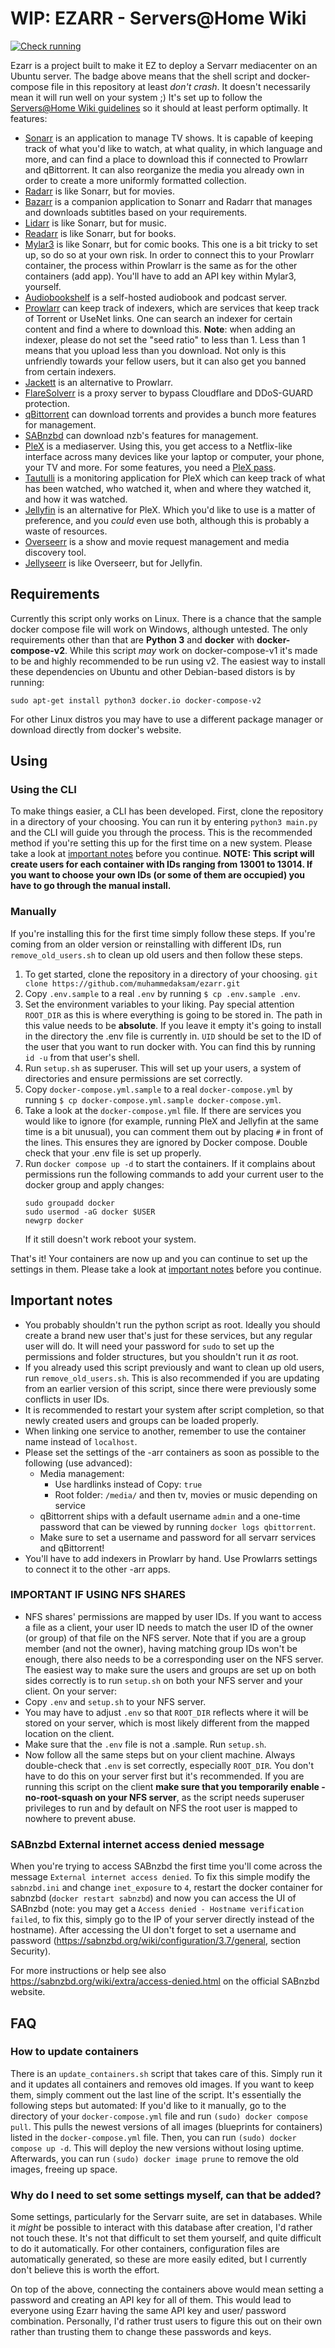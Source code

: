 # WIP: EZARR - Servers@Home Wiki
[![Check running](https://github.com/muhammedaksam/ezarr/actions/workflows/check_running.yml/badge.svg)](https://github.com/muhammedaksam/ezarr/actions/workflows/check_running.yml)

Ezarr is a project built to make it EZ to deploy a Servarr mediacenter on an Ubuntu server. The
badge above means that the shell script and docker-compose file in this repository at least *don't
crash*. It doesn't necessarily mean it will run well on your system ;) 
It's set up to follow the [Servers@Home Wiki guidelines](https://wiki.hydrology.cc/en/Folder-Structure) so it should at least perform optimally. It features:
- [Sonarr](https://sonarr.tv/) is an application to manage TV shows. It is capable of keeping track
  of what you'd like to watch, at what quality, in which language and more, and can find a place to
  download this if connected to Prowlarr and qBittorrent. It can also reorganize the media you
  already own in order to create a more uniformly formatted collection.
- [Radarr](https://radarr.video/) is like Sonarr, but for movies.
- [Bazarr](https://www.bazarr.media/) is a companion application to Sonarr and Radarr that manages
  and downloads subtitles based on your requirements.
- [Lidarr](https://lidarr.audio/) is like Sonarr, but for music.
- [Readarr](https://readarr.com/) is like Sonarr, but for books.
- [Mylar3](https://github.com/mylar3/mylar3) is like Sonarr, but for comic books. This one is a bit
  tricky to set up, so do so at your own risk. In order to connect this to your Prowlarr container,
  the process within Prowlarr is the same as for the other containers (add app). You'll have to add
  an API key within Mylar3, yourself.
- [Audiobookshelf](https://www.audiobookshelf.org/) is a self-hosted audiobook and podcast server.
- [Prowlarr](https://wiki.servarr.com/prowlarr) can keep track of indexers, which are services that
  keep track of Torrent or UseNet links. One can search an indexer for certain content and find a
  where to download this. **Note**: when adding an indexer, please do not set the "seed ratio" to
  less than 1. Less than 1 means that you upload less than you download. Not only is this
  unfriendly towards your fellow users, but it can also get you banned from certain indexers.
- [Jackett](https://github.com/Jackett/Jackett) is an alternative to Prowlarr. 
- [FlareSolverr](https://github.com/FlareSolverr/FlareSolverr) is a proxy server to bypass Cloudflare and DDoS-GUARD protection.
- [qBittorrent](https://www.qbittorrent.org/) can download torrents and provides a bunch more
  features for management.
- [SABnzbd](https://sabnzbd.org/) can download nzb's
  features for management.
- [PleX](https://www.plex.tv/) is a mediaserver. Using this, you get access to a Netflix-like
  interface across many devices like your laptop or computer, your phone, your TV and more. For
  some features, you need a [PleX pass](https://www.plex.tv/nl/plex-pass/).
- [Tautulli](https://tautulli.com/) is a monitoring application for PleX  which can keep track of
  what has been watched, who watched it, when and where they watched it, and how it was watched.
- [Jellyfin](https://jellyfin.org/) is an alternative for PleX. Which you'd like to use is a matter
  of preference, and you *could* even use both, although this is probably a waste of resources.
- [Overseerr](https://overseerr.dev/) is a show and movie request management and media discovery
   tool.
- [Jellyseerr](https://github.com/Fallenbagel/jellyseerr) is like Overseerr, but for Jellyfin.

## Requirements
Currently this script only works on Linux. There is a chance that the sample docker compose file will work on Windows, although untested.
The only requirements other than that are **Python 3** and **docker** with **docker-compose-v2**.
While this script _may_ work on docker-compose-v1 it's made to be and highly recommended to be run using v2.
The easiest way to install these dependencies on Ubuntu and other Debian-based distors is by running:
```
sudo apt-get install python3 docker.io docker-compose-v2
```
For other Linux distros you may have to use a different package manager or download directly from docker's website.

## Using
### Using the CLI
To make things easier, a CLI has been developed. First, clone the repository in a directory of your
choosing. You can run it by entering `python3 main.py` and the CLI will guide you through the
process. This is the recommended method if you're setting this up for the first time on a new system. 
Please take a look at [important notes](#important-notes) before you continue. 
**NOTE: This script will create users for each container with IDs ranging from 13001 to 13014. 
If you want to choose your own IDs (or some of them are occupied) you have to go through the manual install.**

### Manually
If you're installing this for the first time simply follow these steps. 
If you're coming from an older version or reinstalling with different IDs, run `remove_old_users.sh` to clean up old users and then follow these steps.
1. To get started, clone the repository in a directory of your choosing. `git clone https://github.com/muhammedaksam/ezarr.git`
2. Copy `.env.sample` to a real `.env` by running `$ cp .env.sample .env`.
3. Set the environment variables to your liking. Pay special attention `ROOT_DIR` as this is where everything is going to be stored in. 
   The path in this value needs to be **absolute**. If you leave it empty it's going to install in the directory the .env file is currently in.
   `UID` should be set to the ID of the user that you want to run docker with. You can find this by running `id -u` from that user's shell.
4. Run `setup.sh` as superuser. This will set up your users, a system of directories and ensure permissions are set correctly.
5. Copy `docker-compose.yml.sample` to a real `docker-compose.yml` by running `$ cp docker-compose.yml.sample docker-compose.yml`.
6. Take a look at the `docker-compose.yml` file. If there are services you would like to ignore
   (for example, running PleX and Jellyfin at the same time is a bit unusual), you can comment them
   out by placing `#` in front of the lines. This ensures they are ignored by Docker compose. 
   Double check that your .env file is set up properly.
7. Run `docker compose up -d` to start the containers. If it complains about permissions run the following commands to add your current user to the docker group and apply changes:
    ```
    sudo groupadd docker
    sudo usermod -aG docker $USER
    newgrp docker
    ```
    If it still doesn't work reboot your system.

That's it! Your containers are now up and you can continue to set up the settings in them. Please
take a look at [important notes](#important-notes) before you continue.

## Important notes
- You probably shouldn't run the python script as root. Ideally you should create a brand new user that's just for these services, but any regular user will do.
  It will need your password for `sudo` to set up the permissions and folder structures, but you shouldn't run it *as* root.
- If you already used this script previously and want to clean up old users, run `remove_old_users.sh`.
  This is also recommended if you are updating from an earlier version of this script, since there were previously some conflicts in user IDs.
- It is recommended to restart your system after script completion, so that newly created users and groups can be loaded properly.
- When linking one service to another, remember to use the container name instead of `localhost`.
- Please set the settings of the -arr containers as soon as possible to the following (use
  advanced):
  - Media management:
    - Use hardlinks instead of Copy: `true`
    - Root folder: `/media/` and then tv, movies or music depending on service
  - qBittorrent ships with a default username `admin` and a one-time password that can be viewed by running `docker logs qbittorrent`.
  - Make sure to set a username and password for all servarr services and qBittorrent!
- You'll have to add indexers in Prowlarr by hand. Use Prowlarrs settings to connect it to the
  other -arr apps.

### IMPORTANT IF USING NFS SHARES
- NFS shares' permissions are mapped by user IDs. If you want to access a file as a client, your user ID needs to match the user ID of the owner (or group) of that file on the NFS server. 
Note that if you are a group member (and not the owner), having matching group IDs won't be enough, there also needs to be a corresponding user on the NFS server. The easiest way to make sure
the users and groups are set up on both sides correctly is to run `setup.sh` on both your NFS server and your client. 
On your server:
- Copy `.env` and `setup.sh` to your NFS server.
- You may have to adjust `.env` so that `ROOT_DIR` reflects where it will be stored on your server, which is most likely different from the mapped location on the client.
- Make sure that the `.env` file is not a .sample. Run `setup.sh`.
- Now follow all the same steps but on your client machine. Always double-check that `.env` is set correctly, especially `ROOT_DIR`.
You don't have to do this on your server first but it's recommended. If you are running this script on the client **make sure that you temporarily enable -no-root-squash on your NFS server**, 
as the script needs superuser privileges to run and by default on NFS the root user is mapped to nowhere to prevent abuse.
  
### SABnzbd External internet access denied message
When you're trying to access SABnzbd the first time you'll come across the message `External
internet access denied`. To fix this simple modify the `sabnzbd.ini` and change `inet_exposure` to
`4`, restart the docker container for sabnzbd (`docker restart sabnzbd`) and now you can access the
UI of SABnzbd (note: you may get a `Access denied - Hostname verification failed`, to fix this,
simply go to the IP of your server directly instead of the hostname). After accessing the UI don't
forget to set a username and password (https://sabnzbd.org/wiki/configuration/3.7/general,
section Security).

For more instructions or help see also https://sabnzbd.org/wiki/extra/access-denied.html on the
official SABnzbd website.

## FAQ

### How to update containers
There is an `update_containers.sh` script that takes care of this. Simply run it and it updates
all containers and removes old images. If you want to keep them, simply comment out the last line of the script.
It's essentially the following steps but automated:
If you'd like to it manually, go to the directory of your `docker-compose.yml` file
and run `(sudo) docker compose pull`. This pulls the newest versions of all images (blueprints for
containers) listed in the `docker-compose.yml` file. Then, you can run `(sudo) docker compose up
-d`. This will deploy the new versions without losing uptime. Afterwards, you can run `(sudo)
docker image prune` to remove the old images, freeing up space.

### Why do I need to set some settings myself, can that be added?
Some settings, particularly for the Servarr suite, are set in databases. While it *might* be
possible to interact with this database after creation, I'd rather not touch these. It's not
that difficult to set them yourself, and quite difficult to do it automatically. For other
containers, configuration files are automatically generated, so these are more easily edited,
but I currently don't believe this is worth the effort.

On top of the above, connecting the containers above would mean setting a password and creating an
API key for all of them. This would lead to everyone using Ezarr having the same API key and user/
password combination. Personally, I'd rather trust users to figure this out on their own rather
than trusting them to change these passwords and keys.
